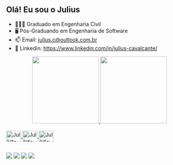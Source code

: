 ## Olá! Eu sou o Julius

- 👷🏻‍♂️ Graduado em Engenharia Civil
- 🖥️ Pós-Graduando em Engenharia de Software
- 📫 Email: julius.c@outlook.com.br
- 💼 Linkedin: https://www.linkedin.com/in/julius-cavalcante/



<div align="center">
  <a href="https://github.com/juliuscavalcante">
  <img height="180em" src="https://github-readme-stats.vercel.app/api?username=juliuscavalcante&show_icons=true&theme=dark&include_all_commits=true&count_private=true"/>
  <img height="180em" src="https://github-readme-stats.vercel.app/api/top-langs/?username=juliuscavalcante&layout=compact&langs_count=7&theme=dark"/>
</div>
  
  <div style="display: inline_block"><br>
  <img align="center" alt="Julius-Java" height="30" width="40" src="https://cdn-icons-png.flaticon.com/512/226/226777.png">
  <img align="center" alt="Julius-MySQL" height="30" width="40" src="https://cdn-icons-png.flaticon.com/512/5968/5968313.png">
  <img align="center" alt="Julius-SpringBoot" height="30" width="40" src="https://devkico.itexto.com.br/wp-content/uploads/2014/08/spring-boot-project-logo.png">
  
</div>
  
  ##
  
  <div> 
  <a href="https://instagram.com/juliuscavalcante" target="_blank"><img src="https://img.shields.io/badge/-Instagram-%23E4405F?style=for-the-badge&logo=instagram&logoColor=white" target="_blank"></a>
  <a href="https://www.linkedin.com/in/julius-cavalcante/" target="_blank"><img src="https://img.shields.io/badge/-LinkedIn-%230077B5?style=for-the-badge&logo=linkedin&logoColor=white" target="_blank"></a>
  <a href = "mailto:julius.cavalcante1@gmail.com"><img src="https://img.shields.io/badge/Gmail-D14836?style=for-the-badge&logo=gmail&logoColor=white" target="_blank"></a>
  <a href = "mailto:julius.c@outlook.com.br"><img src="https://img.shields.io/badge/Microsoft_Outlook-0078D4?style=for-the-badge&logo=microsoft-outlook&logoColor=white" target="_blank"></a>
 

 
</div>
  
